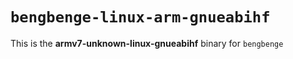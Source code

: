 # `bengbenge-linux-arm-gnueabihf`

This is the **armv7-unknown-linux-gnueabihf** binary for `bengbenge`

